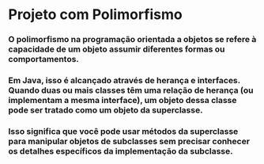 # Projeto com Polimorfismo

### O polimorfismo na programação orientada a objetos se refere à capacidade de um objeto assumir diferentes formas ou comportamentos.
### Em Java, isso é alcançado através de herança e interfaces. Quando duas ou mais classes têm uma relação de herança (ou implementam a mesma interface), um objeto dessa classe pode ser tratado como um objeto da superclasse. 
### Isso significa que você pode usar métodos da superclasse para manipular objetos de subclasses sem precisar conhecer os detalhes específicos da implementação da subclasse.
